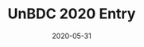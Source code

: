 ---
date: "2020-05-31"
external_link: https://github.com/stan-hua/UnBDC-2020
image:
  caption: 
  focal_point: Smart
summary: Correlation between case fatality rate and days since index case for countries in Southern Europe
tags:
- Data Visualization
title: UnBDC 2020 Entry
---